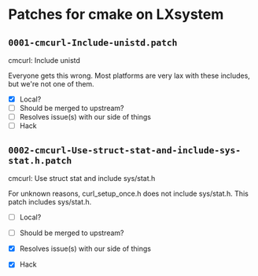 # Patches for cmake on LXsystem

## `0001-cmcurl-Include-unistd.patch`

cmcurl: Include unistd

Everyone gets this wrong. Most platforms are very lax with these includes, but we're not one of them.

- [X] Local?
- [ ] Should be merged to upstream?
- [ ] Resolves issue(s) with our side of things
- [ ] Hack

## `0002-cmcurl-Use-struct-stat-and-include-sys-stat.h.patch`

cmcurl: Use struct stat and include sys/stat.h

For unknown reasons, curl_setup_once.h does not include sys/stat.h. This patch includes sys/stat.h.

- [ ] Local?
- [ ] Should be merged to upstream?
- [X] Resolves issue(s) with our side of things
- [X] Hack

